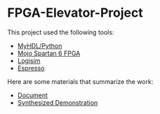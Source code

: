# FPGA-Elevator-Project
This project used the following tools:
- [MyHDL/Python](https://github.com/gralco/FPGA-Elevator-Project/blob/master/MyHDL/elevator.py)
- [Mojo Spartan 6 FPGA](https://github.com/gralco/FPGA-Elevator-Project/blob/master/Mojo%20Spartan%206%20Project/Elevator/source/mojo_top.v)
- [Logisim](https://github.com/gralco/FPGA-Elevator-Project/blob/master/Logisim/Elevator.circ)
- [Espresso](https://github.com/gralco/FPGA-Elevator-Project/blob/master/Espresso/elevator_out.txt)

Here are some materials that summarize the work:
- [Document](https://github.com/gralco/FPGA-Elevator-Project/blob/master/Documents/Elevator%20FSM.pdf)
- [Synthesized Demonstration](https://github.com/gralco/FPGA-Elevator-Project/blob/master/Media/Synthesized%20Demonstration.mp4)
